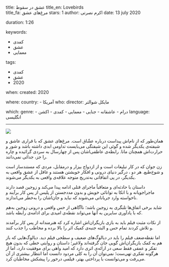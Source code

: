 
title: عشق در سقوط
title_en: Lovebirds   
title_fa: مرغ‌های عشق 
stars: 1
author: اکرم نصرتی
date: 13 july 2020

duration: 1:26

keywords:
  - کمدی 
  - عشق
  - معمایی

tags:
  - کمدی
  - عشق
  - 2020 

when:
  created: 2020

where:
  country:
    - آمریکا
who:
  director: مایکل شوالتر 

which:
  genre:
    - درام 
    - عاشقانه
    - جنایی
    - معمایی 
    - کمدی
    - اکشن
  language: انگلیسی 

---

![](Lovebirds/Lovebirds.jpg)

همان‌طور که از نام‌اش پیداست درباره عشّاق است. مرغ‌های عشق که با قراری عاشق و شیفته‌ی یکدیگر شده و گوئی این شیفتگی می‌بایست تداومی ابدی داشته باشد و شور و حرارت‌اش همچنان مانا. رابطه‌ی عاطفی‌اشان پس از چهارسال به سردی گرائیده و چاره را جز، جدائی نمی‌دانند.

زن جوان که در کار تبلیغات است و از ازدواج بیزار و درمقابل، مردی که مستندساز است و شوخ‌طبع. هر دو ، درگیر دنیای درونی و افکار خویشتن هستند و غافل از عشق واقعی به‌ یکدیگر، در پی اتفاقاتی به‌تدریج متوجه علاقه‌ی واقعی به یکدیگر می‌شوند.

داستان با حادثه‌ای و متعاقباً ماجرای قتلی ادامه پیدا می‌کند و زوجین قصد دارند ماجراجویانه و با اتکا به توانائی خویش و بدون مددجستن از پلیس از پس کار برآیند و ناخواسته وارد جریاناتی می‌شوند که نباید و جان‌اشان را به‌خطر می‌اندازند.

شاید برخی اتفاق‌ها تلنگری به زوجین باشد؛ ناآگاهی از حس واقعی و درونی زوجین به‌هم که با یادآوری سایرین به آنها می‌تواند نقطه‌ی امیدی برای ادامه‌ی رابطه باشد.

از نکات مثبت فیلم باید به بازی بازیگران‌اش اشاره کرد که هنرمندانه از پس کار برآمدند و تلاش کردند تمام حس و البته جنبه‌ی کمیک اثر را بالا برده و مخاطب را جذب کنند.

اما نقطه‌ضعف فیلم را باید در دیالوگ‌های ضعیف و سطحی فیلم دید. دیالوگ‌هایی که باز هم به کمک بازیگران‌اش گویی جان گرفته‌اند ولاغیر؛ داستان و روایتی خطی که بدون هیچ تفکر و عمقی فقط سعی در ارائه‌ی اثری دارد که امید واهی برای موفقیت دارد، اما از هرگونه تفکری تهی‌ست؛ نمی‌توان آن‌ را به کلی مردود دانست اما انتظار بیشتری از آن می‌رفت و می‌توانست با پرداختی بهتر، فیلمی درخور را پیشکش مخاطبان کرد.
